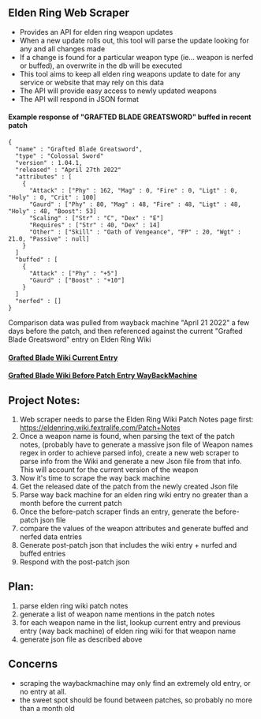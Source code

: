## Elden Ring Web Scraper

- Provides an API for elden ring weapon updates
- When a new update rolls out, this tool will parse the update looking for any and all changes made
- If a change is found for a particular weapon type (ie... weapon is nerfed or buffed), an overwrite in the db will be executed
- This tool aims to keep all elden ring weapons update to date for any service or website that may rely on this data
- The API will provide easy access to newly updated weapons
- The API will respond in JSON format

#### Example response of "GRAFTED BLADE GREATSWORD" buffed in recent patch

```
{
  "name" : "Grafted Blade Greatsword",
  "type" : "Colossal Sword"
  "version" : 1.04.1,
  "released" : "April 27th 2022"
  "attributes" : [
    {
      "Attack" : ["Phy" : 162, "Mag" : 0, "Fire" : 0, "Ligt" : 0, "Holy" : 0, "Crit" : 100]
      "Gaurd" : ["Phy" : 80, "Mag" : 48, "Fire" : 48, "Ligt" : 48, "Holy" : 48, "Boost": 53]
      "Scaling" : ["Str" : "C", "Dex" : "E"]
      "Requires" : ["Str" : 40, "Dex" : 14]
      "Other" : ["Skill" : "Oath of Vengeance", "FP" : 20, "Wgt" : 21.0, "Passive" : null]
    }
  ]
  "buffed" : [
    {
      "Attack" : ["Phy" : "+5"]
      "Gaurd" : ["Boost" : "+10"]
    }
  ]
  "nerfed" : []
}
```

Comparison data was pulled from wayback machine "April 21 2022" a few days before the patch,
and then referenced against the current "Grafted Blade Greatsword" entry on Elden Ring Wiki
#### [Grafted Blade Wiki Current Entry](https://eldenring.wiki.fextralife.com/Grafted+Blade+Greatsword)
#### [Grafted Blade Wiki Before Patch Entry WayBackMachine](https://web.archive.org/web/20220421044159/https://eldenring.wiki.fextralife.com/Grafted+Blade+Greatsword)


## Project Notes:
1. Web scraper needs to parse the Elden Ring Wiki Patch Notes page first: https://eldenring.wiki.fextralife.com/Patch+Notes
2. Once a weapon name is found, when parsing the text of the patch notes, (probably have to generate a massive json file of Weapon names regex in order to achieve parsed info),
create a new web scraper to parse info from the Wiki and generate a new Json file from that info. This will account for the current version of the weapon
3. Now it's time to scrape the way back machine
4. Get the released date of the patch from the newly created Json file
5. Parse way back machine for an elden ring wiki entry no greater than a month before the current patch
6. Once the before-patch scraper finds an entry, generate the before-patch json file
7. compare the values of the weapon attributes and generate buffed and nerfed data entries
8. Generate post-patch json that includes the wiki entry + nurfed and buffed entries
9. Respond with the post-patch json

## Plan:
1. parse elden ring wiki patch notes
2. generate a list of weapon name mentions in the patch notes
3. for each weapon name in the list, lookup current entry and previous entry (way back machine) of elden ring wiki for that weapon name
4. generate json file as described above

## Concerns
- scraping the waybackmachine may only find an extremely old entry, or no entry at all.
- the sweet spot should be found between patches, so probably no more than a month old




